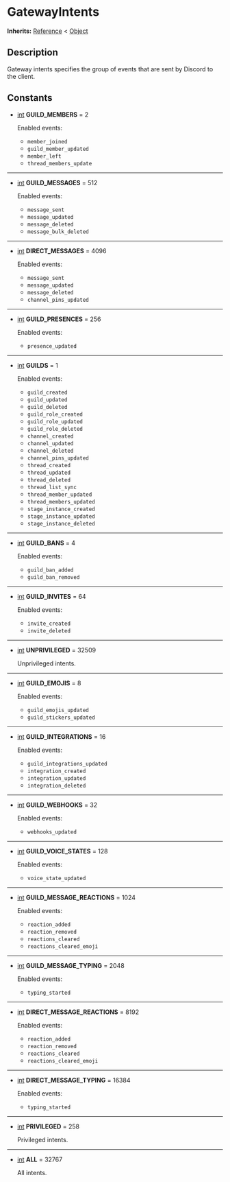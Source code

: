   
# GatewayIntents
  
**Inherits:** [Reference](https://docs.godotengine.org/en/3.5/classes/class_reference.html) < [Object](https://docs.godotengine.org/en/3.5/classes/class_object.html)  
  
  
## Description
  
Gateway intents specifies the group of events that are sent by Discord to the
client.  
  
## Constants
  
- <a name="constant-GUILD-MEMBERS"></a>[int](https://docs.godotengine.org/en/3.5/classes/class_int.html) **GUILD\_MEMBERS** = 2  
  
	Enabled events:
	- `member_joined`
	- `guild_member_updated`
	- `member_left`
	- `thread_members_update`  
________________

- <a name="constant-GUILD-MESSAGES"></a>[int](https://docs.godotengine.org/en/3.5/classes/class_int.html) **GUILD\_MESSAGES** = 512  
  
	Enabled events:
	- `message_sent` 
	- `message_updated`
	- `message_deleted`
	- `message_bulk_deleted`  
________________

- <a name="constant-DIRECT-MESSAGES"></a>[int](https://docs.godotengine.org/en/3.5/classes/class_int.html) **DIRECT\_MESSAGES** = 4096  
  
	Enabled events:
	- `message_sent` 
	- `message_updated`
	- `message_deleted`
	- `channel_pins_updated`  
________________

- <a name="constant-GUILD-PRESENCES"></a>[int](https://docs.godotengine.org/en/3.5/classes/class_int.html) **GUILD\_PRESENCES** = 256  
  
	Enabled events:
	- `presence_updated`  
________________

- <a name="constant-GUILDS"></a>[int](https://docs.godotengine.org/en/3.5/classes/class_int.html) **GUILDS** = 1  
  
	Enabled events:
	- `guild_created`
	- `guild_updated`
	- `guild_deleted`
	- `guild_role_created`
	- `guild_role_updated`
	- `guild_role_deleted`
	- `channel_created`
	- `channel_updated`
	- `channel_deleted`
	- `channel_pins_updated`
	- `thread_created`
	- `thread_updated`
	- `thread_deleted`
	- `thread_list_sync`
	- `thread_member_updated`
	- `thread_members_updated`
	- `stage_instance_created`
	- `stage_instance_updated`
	- `stage_instance_deleted`  
________________

- <a name="constant-GUILD-BANS"></a>[int](https://docs.godotengine.org/en/3.5/classes/class_int.html) **GUILD\_BANS** = 4  
  
	Enabled events:
	- `guild_ban_added`
	- `guild_ban_removed`  
________________

- <a name="constant-GUILD-INVITES"></a>[int](https://docs.godotengine.org/en/3.5/classes/class_int.html) **GUILD\_INVITES** = 64  
  
	Enabled events:
	- `invite_created`
	- `invite_deleted`  
________________

- <a name="constant-UNPRIVILEGED"></a>[int](https://docs.godotengine.org/en/3.5/classes/class_int.html) **UNPRIVILEGED** = 32509  
  
	Unprivileged intents.  
________________

- <a name="constant-GUILD-EMOJIS"></a>[int](https://docs.godotengine.org/en/3.5/classes/class_int.html) **GUILD\_EMOJIS** = 8  
  
	Enabled events:
	- `guild_emojis_updated`
	- `guild_stickers_updated`  
________________

- <a name="constant-GUILD-INTEGRATIONS"></a>[int](https://docs.godotengine.org/en/3.5/classes/class_int.html) **GUILD\_INTEGRATIONS** = 16  
  
	Enabled events:
	- `guild_integrations_updated`
	- `integration_created`
	- `integration_updated`
	- `integration_deleted`  
________________

- <a name="constant-GUILD-WEBHOOKS"></a>[int](https://docs.godotengine.org/en/3.5/classes/class_int.html) **GUILD\_WEBHOOKS** = 32  
  
	Enabled events:
	- `webhooks_updated`  
________________

- <a name="constant-GUILD-VOICE-STATES"></a>[int](https://docs.godotengine.org/en/3.5/classes/class_int.html) **GUILD\_VOICE\_STATES** = 128  
  
	Enabled events:
	- `voice_state_updated`  
________________

- <a name="constant-GUILD-MESSAGE-REACTIONS"></a>[int](https://docs.godotengine.org/en/3.5/classes/class_int.html) **GUILD\_MESSAGE\_REACTIONS** = 1024  
  
	Enabled events:
	- `reaction_added`
	- `reaction_removed`
	- `reactions_cleared`
	- `reactions_cleared_emoji`  
________________

- <a name="constant-GUILD-MESSAGE-TYPING"></a>[int](https://docs.godotengine.org/en/3.5/classes/class_int.html) **GUILD\_MESSAGE\_TYPING** = 2048  
  
	Enabled events:
	- `typing_started`  
________________

- <a name="constant-DIRECT-MESSAGE-REACTIONS"></a>[int](https://docs.godotengine.org/en/3.5/classes/class_int.html) **DIRECT\_MESSAGE\_REACTIONS** = 8192  
  
	Enabled events:
	- `reaction_added`
	- `reaction_removed`
	- `reactions_cleared`
	- `reactions_cleared_emoji`  
________________

- <a name="constant-DIRECT-MESSAGE-TYPING"></a>[int](https://docs.godotengine.org/en/3.5/classes/class_int.html) **DIRECT\_MESSAGE\_TYPING** = 16384  
  
	Enabled events:
	- `typing_started`  
________________

- <a name="constant-PRIVILEGED"></a>[int](https://docs.godotengine.org/en/3.5/classes/class_int.html) **PRIVILEGED** = 258  
  
	Privileged intents.  
________________

- <a name="constant-ALL"></a>[int](https://docs.godotengine.org/en/3.5/classes/class_int.html) **ALL** = 32767  
  
	All intents.
  
